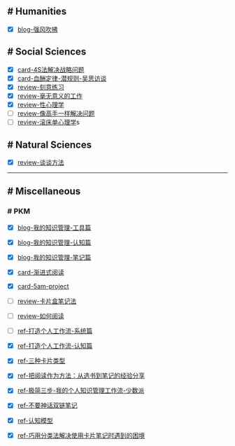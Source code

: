 
## # Humanities

- [x] [blog-强风吹拂](/docs/HS-blog-「强风吹拂」-何谓强大.md)

## # Social Sciences

- [x] [card-4S法解决战略问题](/docs/SS-card-4S法解决战略问题.md)
- [x] [card-血酬定律-潜规则-吴思访谈](/docs/SS-card-血酬定律-潜规则-吴思访谈.md)
- [x] [review-刻意练习](/docs/SS-review-刻意练习.md)
- [x] [review-毫无意义的工作](/docs/SS-review-毫无意义的工作.md)
- [x] [review-性心理学](/docs/SS-review-性心理学.md)
- [ ] [review-像高手一样解决问题](/docs/SS-review-像高手一样解决问题.md)
- [ ] [review-滚床单心理学](/docs/SS-review-滚床单心理学.md)s

## # Natural Sciences

- [x] [review-谈谈方法](/docs/NS-review-谈谈方法.md)

---

## # Miscellaneous

### # PKM

- [x] [blog-我的知识管理-工具篇](/docs/PKM-blog-我的知识管理-工具篇.md)
- [x] [blog-我的知识管理-认知篇](/docs/PKM-blog-我的知识管理-认知篇.md)
- [x] [blog-我的知识管理-笔记篇](/docs/PKM-blog-我的知识管理-笔记篇.md)

- [x] [card-渐进式阅读](/docs/PKM-card-渐进式阅读.md)
- [x] [card-5am-project](/docs/PKM-card-5am-project.md)
- [ ] [review-卡片盒笔记法](/docs/PKM-review-卡片盒笔记法.md)
- [ ] [review-如何阅读](/docs/PKM-review-如何阅读.md)
  
- [ ] [ref-打造个人工作流-系统篇](/docs/PKM-ref-打造个人工作流-系统篇.md)
- [x] [ref-打造个人工作流-认知篇](/docs/PKM-ref-打造个人工作流-认知篇.md)
- [x] [ref-三种卡片类型](/docs/PKM-ref-三种卡片类型.md)
- [x] [ref-把阅读作为方法：从选书到笔记的经验分享](/docs/PKM-ref-把阅读作为方法：从选书到笔记的经验分享.md)
- [x] [ref-极简三步-我的个人知识管理工作流-少数派](/docs/PKM-ref-极简三步-我的个人知识管理工作流-少数派.md)
- [x] [ref-不要神话双链笔记](/docs/PKM-ref-请不要神化双链笔记-少数派.md)
- [x] [ref-认知模型](/docs/PKM-ref-认知模型.md)
- [x] [ref-巧用分类法解决使用卡片笔记时遇到的困境](/docs/PKM-ref-巧用分类法解决使用卡片笔记时遇到的困境-少数派.md)
